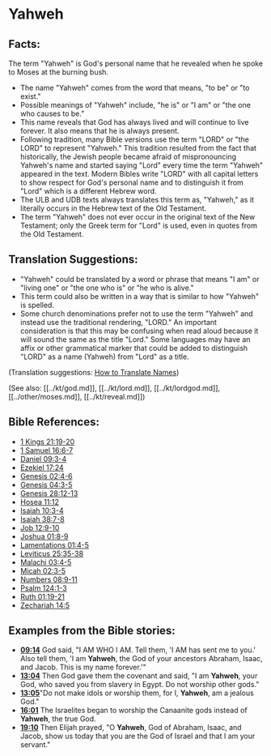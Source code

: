 # Yahweh #

## Facts: ##

The term "Yahweh" is God's personal name that he revealed when he spoke to Moses at the burning bush. 

* The name "Yahweh" comes from the word that means, "to be" or "to exist."
* Possible meanings of "Yahweh" include, "he is" or "I am" or "the one who causes to be."
* This name reveals that God has always lived and will continue to live forever. It also means that he is always present.
* Following tradition, many Bible versions use the term "LORD" or "the LORD" to represent "Yahweh." This tradition resulted from the fact that historically, the Jewish people became afraid of mispronouncing Yahweh's name and started saying "Lord" every time the term "Yahweh" appeared in the text. Modern Bibles write "LORD" with all capital letters to show respect for God's personal name and to distinguish it from "Lord" which is a different Hebrew word.
* The ULB and UDB texts always translates this term as, "Yahweh," as it literally occurs in the Hebrew text of the Old Testament.
* The term "Yahweh" does not ever occur in the original text of the New Testament; only the Greek term for "Lord" is used, even in quotes from the Old Testament.

## Translation Suggestions: ##

* "Yahweh" could be translated by a word or phrase that means "I am" or "living one" or "the one who is" or "he who is alive."
* This term could also be written in a way that is similar to how "Yahweh" is spelled.
* Some church denominations prefer not to use the term "Yahweh" and instead use the traditional rendering, "LORD." An important consideration is that this may be confusing when read aloud because it will sound the same as the title "Lord." Some languages may have an affix or other grammatical marker that could be added to distinguish "LORD" as a name (Yahweh) from "Lord" as a title.

(Translation suggestions: [How to Translate Names](en/ta-vol1/translate/man/translate-names))

(See also: [[../kt/god.md]], [[../kt/lord.md]], [[../kt/lordgod.md]], [[../other/moses.md]], [[../kt/reveal.md]])

## Bible References: ##

* [1 Kings 21:19-20](en/tn/1ki/help/21/19)
* [1 Samuel 16:6-7](en/tn/1sa/help/16/06)
* [Daniel 09:3-4](en/tn/dan/help/09/03)
* [Ezekiel 17:24](en/tn/ezk/help/17/24)
* [Genesis 02:4-6](en/tn/gen/help/02/04)
* [Genesis 04:3-5](en/tn/gen/help/04/03)
* [Genesis 28:12-13](en/tn/gen/help/28/12)
* [Hosea 11:12](en/tn/hos/help/11/12)
* [Isaiah 10:3-4](en/tn/isa/help/10/03)
* [Isaiah 38:7-8](en/tn/isa/help/38/07)
* [Job 12:9-10](en/tn/job/help/12/09)
* [Joshua 01:8-9](en/tn/jos/help/01/08)
* [Lamentations 01:4-5](en/tn/lam/help/01/04)
* [Leviticus 25:35-38](en/tn/lev/help/25/35)
* [Malachi 03:4-5](en/tn/mal/help/03/04)
* [Micah 02:3-5](en/tn/mic/help/02/03)
* [Numbers 08:9-11](en/tn/num/help/08/09)
* [Psalm 124:1-3](en/tn/psa/help/124/01)
* [Ruth 01:19-21](en/tn/rut/help/01/19)
* [Zechariah 14:5](en/tn/zec/help/14/05)

## Examples from the Bible stories: ##

* __[09:14](en/tn/obs/help/09/14)__ God said, "I AM WHO I AM. Tell them, 'I AM has sent me to you.' Also tell them, 'I am __Yahweh__, the God of your ancestors Abraham, Isaac, and Jacob. This is my name forever.'"
* __[13:04](en/tn/obs/help/13/04)__ Then God gave them the covenant and said, "I am __Yahweh__, your God, who saved you from slavery in Egypt. Do not worship other gods."
* __[13:05](en/tn/obs/help/13/05)__"Do not make idols or worship them, for I, __Yahweh__, am a jealous God."
* __[16:01](en/tn/obs/help/16/01)__ The Israelites began to worship the Canaanite gods instead of __Yahweh__, the true God.
* __[19:10](en/tn/obs/help/19/10)__ Then Elijah prayed, "O __Yahweh__, God of Abraham, Isaac, and Jacob, show us today that you are the God of Israel and that I am your servant."